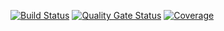 [![Build Status](https://travis-ci.org/debbieneaeraconsulting/sdc-dot-svp-ingest-test.svg?branch=master)](https://travis-ci.org/debbieneaeraconsulting/sdc-dot-svp-ingest-test)
[![Quality Gate Status](https://sonarcloud.io/api/project_badges/measure?project=usdot-jpo-sdc-projects_sdc-dot-waze-close-persistence-pipeline&metric=alert_status)](https://sonarcloud.io/dashboard?id=usdot-jpo-sdc-projects_sdc-dot-waze-close-persistence-pipeline)
[![Coverage](https://sonarcloud.io/api/project_badges/measure?project=usdot-jpo-sdc-projects_sdc-dot-waze-close-persistence-pipeline&metric=coverage)](https://sonarcloud.io/dashboard?id=usdot-jpo-sdc-projects_sdc-dot-waze-close-persistence-pipeline)
